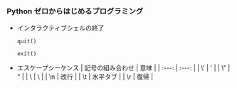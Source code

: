 ### Python ゼロからはじめるプログラミング

- インタラクティブシェルの終了
  ```
  quit()
  ```
  ```
  exit()
  ```

- エスケープシーケンス
  | 記号の組み合わせ | 意味 |
  | :---: | :---: |
  | \\' | ' |
  | \\" | " |
  | \\ | \ |
  | \\n | 改行 |
  | \\t | 水平タブ |
  | \\r | 復帰 |
